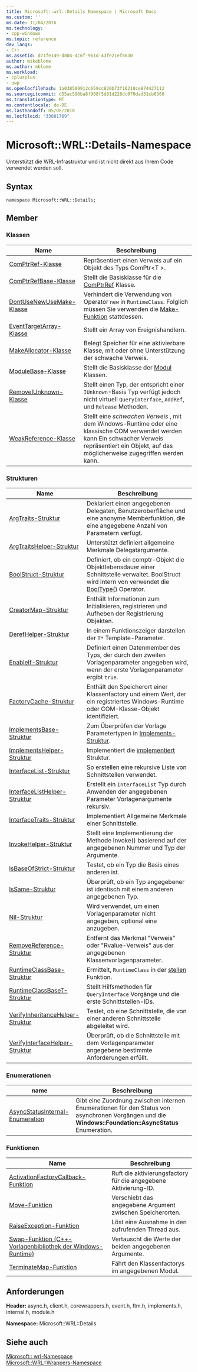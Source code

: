 ```yaml
---
title: Microsoft::wrl::Details Namespace | Microsoft Docs
ms.custom: ''
ms.date: 11/04/2016
ms.technology:
- cpp-windows
ms.topic: reference
dev_langs:
- C++
ms.assetid: d71fe149-d804-4c6f-961d-43fe21ef8630
author: mikeblome
ms.author: mblome
ms.workload:
- cplusplus
- uwp
ms.openlocfilehash: 1a038509912c659cc820b73f16210ce874427112
ms.sourcegitcommit: d55ac596ba8f908f5d91d228dc070dad31cb8360
ms.translationtype: MT
ms.contentlocale: de-DE
ms.lasthandoff: 05/08/2018
ms.locfileid: "33881769"
---
```

# <a name="microsoftwrldetails-namespace"></a>Microsoft::WRL::Details-Namespace
Unterstützt die WRL-Infrastruktur und ist nicht direkt aus Ihrem Code verwendet werden soll.  
  
## <a name="syntax"></a>Syntax  
  
```  
namespace Microsoft::WRL::Details;  
```  
  
## <a name="members"></a>Member  
  
### <a name="classes"></a>Klassen  
  
|Name|Beschreibung|  
|----------|-----------------|  
|[ComPtrRef-Klasse](../windows/comptrref-class.md)|Repräsentiert einen Verweis auf ein Objekt des Typs ComPtr\<T >.|  
|[ComPtrRefBase-Klasse](../windows/comptrrefbase-class.md)|Stellt die Basisklasse für die [ComPtrRef](../windows/comptrref-class.md) Klasse.|  
|[DontUseNewUseMake-Klasse](../windows/dontusenewusemake-class.md)|Verhindert die Verwendung von Operator `new` in `RuntimeClass`. Folglich müssen Sie verwenden die [Make-Funktion](../windows/make-function.md) stattdessen.|  
|[EventTargetArray-Klasse](../windows/eventtargetarray-class.md)|Stellt ein Array von Ereignishandlern.|  
|[MakeAllocator-Klasse](../windows/makeallocator-class.md)|Belegt Speicher für eine aktivierbare Klasse, mit oder ohne Unterstützung der schwache Verweis.|  
|[ModuleBase-Klasse](../windows/modulebase-class.md)|Stellt die Basisklasse der [Modul](../windows/module-class.md) Klassen.|  
|[RemoveIUnknown-Klasse](../windows/removeiunknown-class.md)|Stellt einen Typ, der entspricht einer `IUnknown`-Basis Typ verfügt jedoch nicht virtuell `QueryInterface`, `AddRef`, und `Release` Methoden.|  
|[WeakReference-Klasse](../windows/weakreference-class1.md)|Stellt eine *schwachen Verweis* , mit dem Windows-Runtime oder eine klassische COM verwendet werden kann Ein schwacher Verweis repräsentiert ein Objekt, auf das möglicherweise zugegriffen werden kann.|  
  
### <a name="structures"></a>Strukturen  
  
|Name|Beschreibung|  
|----------|-----------------|  
|[ArgTraits-Struktur](../windows/argtraits-structure.md)|Deklariert einen angegebenen Delegaten, Benutzeroberfläche und eine anonyme Memberfunktion, die eine angegebene Anzahl von Parametern verfügt.|  
|[ArgTraitsHelper-Struktur](../windows/argtraitshelper-structure.md)|Unterstützt definiert allgemeine Merkmale Delegatargumente.|  
|[BoolStruct-Struktur](../windows/boolstruct-structure.md)|Definiert, ob ein comptr-Objekt die Objektlebensdauer einer Schnittstelle verwaltet. BoolStruct wird intern von verwendet die [BoolType()](../windows/comptr-operator-microsoft-wrl-details-booltype-operator.md) Operator.|  
|[CreatorMap-Struktur](../windows/creatormap-structure.md)|Enthält Informationen zum Initialisieren, registrieren und Aufheben der Registrierung Objekten.|  
|[DerefHelper-Struktur](../windows/derefhelper-structure.md)|In einem Funktionszeiger darstellen der `T*` Template-Parameter.|  
|[EnableIf-Struktur](../windows/enableif-structure.md)|Definiert einen Datenmember des Typs, der durch den zweiten Vorlagenparameter angegeben wird, wenn der erste Vorlagenparameter ergibt `true`.|  
|[FactoryCache-Struktur](../windows/factorycache-structure.md)|Enthält den Speicherort einer Klassenfactory und einem Wert, der ein registriertes Windows-Runtime oder COM-Klasse-Objekt identifiziert.|  
|[ImplementsBase-Struktur](../windows/implementsbase-structure.md)|Zum Überprüfen der Vorlage Parametertypen in [Implements-Struktur](../windows/implements-structure.md).|  
|[ImplementsHelper-Struktur](../windows/implementshelper-structure.md)|Implementiert die [implementiert](../windows/implements-structure.md) Struktur.|  
|[InterfaceList-Struktur](../windows/interfacelist-structure.md)|So erstellen eine rekursive Liste von Schnittstellen verwendet.|  
|[InterfaceListHelper-Struktur](../windows/interfacelisthelper-structure.md)|Erstellt ein `InterfaceList` Typ durch Anwenden der angegebenen Parameter Vorlagenargumente rekursiv.|  
|[InterfaceTraits-Struktur](../windows/interfacetraits-structure.md)|Implementiert Allgemeine Merkmale einer Schnittstelle.|  
|[InvokeHelper-Struktur](../windows/invokehelper-structure.md)|Stellt eine Implementierung der Methode Invoke() basierend auf der angegebenen Nummer und Typ der Argumente.|  
|[IsBaseOfStrict-Struktur](../windows/isbaseofstrict-structure.md)|Testet, ob ein Typ die Basis eines anderen ist.|  
|[IsSame-Struktur](../windows/issame-structure.md)|Überprüft, ob ein Typ angegebener ist identisch mit einem anderen angegebenen Typ.|  
|[Nil-Struktur](../windows/nil-structure.md)|Wird verwendet, um einen Vorlagenparameter nicht angegeben, optional eine anzugeben.|  
|[RemoveReference-Struktur](../windows/removereference-structure.md)|Entfernt das Merkmal "Verweis" oder "Rvalue-Verweis" aus der angegebenen Klassenvorlagenparameter.|  
|[RuntimeClassBase-Struktur](../windows/runtimeclassbase-structure.md)|Ermittelt, `RuntimeClass` in der [stellen](../windows/make-function.md) Funktion.|  
|[RuntimeClassBaseT-Struktur](../windows/runtimeclassbaset-structure.md)|Stellt Hilfsmethoden für `QueryInterface` Vorgänge und die erste Schnittstellen-IDs.|  
|[VerifyInheritanceHelper-Struktur](../windows/verifyinheritancehelper-structure.md)|Testet, ob eine Schnittstelle, die von einer anderen Schnittstelle abgeleitet wird.|  
|[VerifyInterfaceHelper-Struktur](../windows/verifyinterfacehelper-structure.md)|Überprüft, ob die Schnittstelle mit dem Vorlagenparameter angegebene bestimmte Anforderungen erfüllt.|  
  
### <a name="enumerations"></a>Enumerationen  
  
|name|Beschreibung|  
|----------|-----------------|  
|[AsyncStatusInternal-Enumeration](../windows/asyncstatusinternal-enumeration.md)|Gibt eine Zuordnung zwischen internen Enumerationen für den Status von asynchronen Vorgängen und die **Windows::Foundation::AsyncStatus** Enumeration.|  
  
### <a name="functions"></a>Funktionen  
  
|Name|Beschreibung|  
|----------|-----------------|  
|[ActivationFactoryCallback-Funktion](../windows/activationfactorycallback-function.md)|Ruft die aktivierungsfactory für die angegebene Aktivierung-ID.|  
|[Move-Funktion](../windows/move-function.md)|Verschiebt das angegebene Argument zwischen Speicherorten.|  
|[RaiseException-Funktion](../windows/raiseexception-function.md)|Löst eine Ausnahme in den aufrufenden Thread aus.|  
|[Swap-Funktion (C++-Vorlagenbibliothek der Windows-Runtime)](../windows/swap-function-windows-runtime-cpp-template-library.md)|Vertauscht die Werte der beiden angegebenen Argumente.|  
|[TerminateMap-Funktion](../windows/terminatemap-function.md)|Fährt den Klassenfactorys im angegebenen Modul.|  
  
## <a name="requirements"></a>Anforderungen  
 **Header:** async.h, client.h, corewrappers.h, event.h, ftm.h, implements.h, internal.h, module.h  
  
 **Namespace:** Microsoft::WRL::Details  
  
## <a name="see-also"></a>Siehe auch  
 [Microsoft:: wrl-Namespace](../windows/microsoft-wrl-namespace.md)   
 [Microsoft::WRL::Wrappers-Namespace](../windows/microsoft-wrl-wrappers-namespace.md)